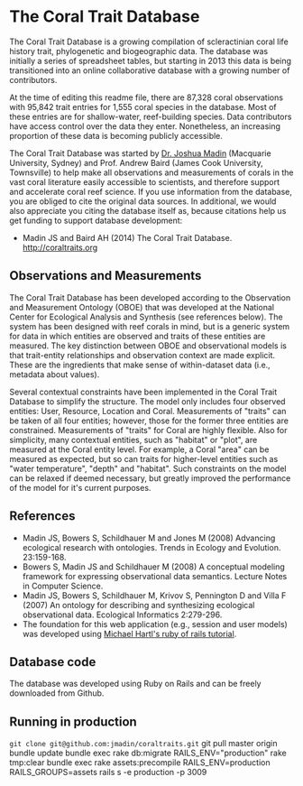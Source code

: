 The Coral Trait Database
========================

The Coral Trait Database is a growing compilation of scleractinian coral life history trait, phylogenetic and biogeographic data. The database was initially a series of spreadsheet tables, but starting in 2013 this data is being transitioned into an online collaborative database with a growing number of contributors.

At the time of editing this readme file, there are 87,328 coral observations with 95,842 trait entries for 1,555 coral species in the database. Most of these entries are for shallow-water, reef-building species. Data contributors have access control over the data they enter. Nonetheless, an increasing proportion of these data is becoming publicly accessible.

The Coral Trait Database was started by [Dr. Joshua Madin](http://acropora.bio.mq.edu.au) (Macquarie University, Sydney) and Prof. Andrew Baird (James Cook University, Townsville) to help make all observations and measurements of corals in the vast coral literature easily accessible to scientists, and therefore support and accelerate coral reef science. If you use information from the database, you are obliged to cite the original data sources. In additional, we would also appreciate you citing the database itself as, because citations help us get funding to support database development:

* Madin JS and Baird AH (2014) The Coral Trait Database. http://coraltraits.org

## Observations and Measurements

The Coral Trait Database has been developed according to the Observation and Measurement Ontology (OBOE) that was developed at the National Center for Ecological Analysis and Synthesis (see references below). The system has been designed with reef corals in mind, but is a generic system for data in which entities are observed and traits of these entities are measured. The key distinction between OBOE and observational models is that trait-entity relationships and observation context are made explicit. These are the ingredients that make sense of within-dataset data (i.e., metadata about values).

Several contextual constraints have been implemented in the Coral Trait Database to simplify the structure. The model only includes four observed entities: User, Resource, Location and Coral. Measurements of "traits" can be taken of all four entities; however, those for the former three entities are constrained. Measurements of "traits" for Coral are highly flexible. Also for simplicity, many contextual entities, such as "habitat" or "plot", are measured at the Coral entity level. For example, a Coral "area" can be measured as expected, but so can traits for higher-level entities such as "water temperature", "depth" and "habitat". Such constraints on the model can be relaxed if deemed necessary, but greatly improved the performance of the model for it's current purposes.

## References

* Madin JS, Bowers S, Schildhauer M and Jones M (2008) Advancing ecological research with ontologies. Trends in Ecology and Evolution. 23:159-168.
* Bowers S, Madin JS and Schildhauer M (2008) A conceptual modeling framework for expressing observational data semantics. Lecture Notes in Computer Science.
* Madin JS, Bowers S, Schildhauer M, Krivov S, Pennington D and Villa F (2007) An ontology for describing and synthesizing ecological observational data. Ecological Informatics 2:279-296.
* The foundation for this web application (e.g., session and user models) was developed using [Michael Hartl's ruby of rails tutorial](http://railstutorial.org/).

## Database code

The database was developed using Ruby on Rails and can be freely downloaded from Github.

## Running in production

`git clone git@github.com:jmadin/coraltraits.git`
git pull master origin
bundle update
bundle exec rake db:migrate RAILS_ENV="production"
rake tmp:clear
bundle exec rake assets:precompile RAILS_ENV=production RAILS_GROUPS=assets
rails s -e production -p 3009





